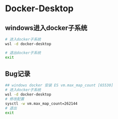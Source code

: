 # Docker-Desktop

## windows进入docker子系统

```sh
# 进入docker子系统
wsl -d docker-desktop

# 退出docker子系统
exit
```

## Bug记录

```sh
## windows docker 安装 ES vm.max_map_count [65530]
# 进入docker子系统
wsl -d docker-desktop
# 修改配置
sysctl -w vm.max_map_count=262144
# 退出
exit
```
